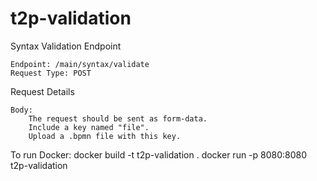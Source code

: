 # t2p-validation

Syntax Validation Endpoint

    Endpoint: /main/syntax/validate
    Request Type: POST

Request Details

    Body:
        The request should be sent as form-data.
        Include a key named "file".
        Upload a .bpmn file with this key.

To run Docker: 
docker build -t t2p-validation .
docker run -p 8080:8080 t2p-validation
